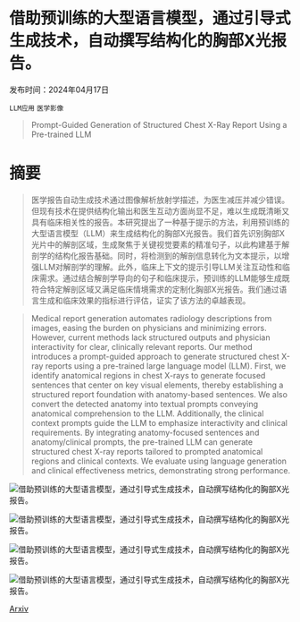 # 借助预训练的大型语言模型，通过引导式生成技术，自动撰写结构化的胸部X光报告。

发布时间：2024年04月17日

`LLM应用` `医学影像`

> Prompt-Guided Generation of Structured Chest X-Ray Report Using a Pre-trained LLM

# 摘要

> 医学报告自动生成技术通过图像解析放射学描述，为医生减压并减少错误。但现有技术在提供结构化输出和医生互动方面尚显不足，难以生成既清晰又具有临床相关性的报告。本研究提出了一种基于提示的方法，利用预训练的大型语言模型（LLM）来生成结构化的胸部X光报告。我们首先识别胸部X光片中的解剖区域，生成聚焦于关键视觉要素的精准句子，以此构建基于解剖学的结构化报告基础。同时，将检测到的解剖信息转化为文本提示，以增强LLM对解剖学的理解。此外，临床上下文的提示引导LLM关注互动性和临床需求。通过结合解剖学导向的句子和临床提示，预训练的LLM能够生成既符合特定解剖区域又满足临床情境需求的定制化胸部X光报告。我们通过语言生成和临床效果的指标进行评估，证实了该方法的卓越表现。

> Medical report generation automates radiology descriptions from images, easing the burden on physicians and minimizing errors. However, current methods lack structured outputs and physician interactivity for clear, clinically relevant reports. Our method introduces a prompt-guided approach to generate structured chest X-ray reports using a pre-trained large language model (LLM). First, we identify anatomical regions in chest X-rays to generate focused sentences that center on key visual elements, thereby establishing a structured report foundation with anatomy-based sentences. We also convert the detected anatomy into textual prompts conveying anatomical comprehension to the LLM. Additionally, the clinical context prompts guide the LLM to emphasize interactivity and clinical requirements. By integrating anatomy-focused sentences and anatomy/clinical prompts, the pre-trained LLM can generate structured chest X-ray reports tailored to prompted anatomical regions and clinical contexts. We evaluate using language generation and clinical effectiveness metrics, demonstrating strong performance.

![借助预训练的大型语言模型，通过引导式生成技术，自动撰写结构化的胸部X光报告。](../../../paper_images/2404.11209/x1.png)

![借助预训练的大型语言模型，通过引导式生成技术，自动撰写结构化的胸部X光报告。](../../../paper_images/2404.11209/x2.png)

![借助预训练的大型语言模型，通过引导式生成技术，自动撰写结构化的胸部X光报告。](../../../paper_images/2404.11209/x3.png)

![借助预训练的大型语言模型，通过引导式生成技术，自动撰写结构化的胸部X光报告。](../../../paper_images/2404.11209/x4.png)

[Arxiv](https://arxiv.org/abs/2404.11209)